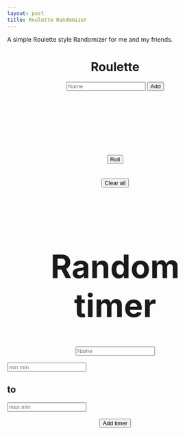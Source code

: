 ```yaml
---
layout: post
title: Roulette Randomizer
---
```


A simple Roulette style Randomizer for me and my friends.

<html>
	<head>
		<title>Roulette</title>
		<link rel="shortcut icon" type="image/png" href="shotterudLogo.png">
		<link rel="stylesheet" type="text/css" href="style.css">
	</head>
	<body onload="init()">
		<center>
			<div>
				<h1 class="shotterudTitle">Roulette</h1>
			</div>
			<div>
				<input id="inputName" placeholder="Name">
				<button id="addButton" onclick="addName()">Add</button>
			</div>
			<div>
				<ul id="names">
				</ul>
			</div>
		</center>
		<div class="rouletteContainer">
			<div class="line">
			</div>
			<div id="fillMeUpDaddy" class="roulette">
			</div>
		</div>
		<br><br><br><br><br><br><br><br>
		<center>
			<div>
				<button id="startButton" onclick="play()">Roll</button>
			</div>
		</center>
		<br><br>
		<div>
			<center>
				<button onclick="clearAll(-1)">Clear all</button>
			</center>
		</div>
		<div id="winners" class="winners"></div>
		<br><br>
		<div>
			<h1 class="shotterudTitle" style="font-size: 75px; text-align: center;">Random timer</h1>
		</div>
		<div>
			<center>
				<input id="timerName" placeholder="Name">
			</center>
		</div>
		<br>
		<div id="minMax">
			<div>
					<input id="min" type="number" placeholder="min min" style="align-self: flex-start;">
			</div>
			<div>
				<h2 id="arrow"> to </h2>
			</div>
			<div>
					<input id="max" type="number" placeholder="max min" style="align-self: flex-end;">
			</div>
		</div>
		<br>
		<center>
			<div id="addTimer">
				<button onclick="addTimer()">Add timer</button>
			</div>
			<br>
			<div id="removeButtons"></div>
			<br><br>
		<div id="timerContainer"></div>
		</center>
	</body>
	<script>
		var amountOfBoxes = 100;

		var order = [];

		function init(){
			let roulette = document.getElementById("fillMeUpDaddy");
			roulette.innerHTML = "";
			let tempBets = [
				["Oj", "orange"], 
				["Yeller", "yellow"],
				["Navy","blue"]
			];
			for(var i = 0; i < amountOfBoxes; i++){
					var randomPlayer = rand(0, tempBets.length)
					var node = document.createElement("div");
					var h3 = document.createElement("h3");
					h3.innerHTML = tempBets[randomPlayer][0];
					h3.style.backgroundColor = tempBets[randomPlayer][1];
					node.appendChild(h3);
					roulette.appendChild(node);
				}
		}

    function rand (min, max) {
        return Math.floor(Math.random() * (max - min)) + min;
    }
		
    var colors= ['aqua', 'fuchsia', 'gray', 'green','lime', 'maroon', 'olive', 'orange', 'purple', 'red',
		'silver', 'teal', 'white', 'yellow', '#e6194b', '#3cb44b', '#ffe119','#4363d8', '#f58231', 
		'#911eb4', '#46f0f0', '#f032e6', '#bcf60c','#fabebe', '#008080', '#e6beff', '#9a6324', '#fffac8', 
		'#800000','#aaffc3', '#808000', '#ffd8b1', '#808080', '#ffffff',];

    var width = 80;
    var bets = [];

    function play () {
			//add sound if you want
      //var audio = new Audio('spin.mp3');
      //audio.play();
			var offset = rand(0, amountOfBoxes*140-180)+180;
			document.getElementById("fillMeUpDaddy").style.left = -(offset-180) + "px";
			
			let chosenPlayer = document.createElement("div");
			chosenPlayer.style.backgroundColor = bets[order[parseInt(offset/140)]][1];
			chosenPlayer.innerHTML = bets[order[parseInt(offset/140)]][0];
			setTimeout(function(){
				document.getElementById("winners").appendChild(chosenPlayer);
				document.getElementById("fillMeUpDaddy").style.transitionDuration = "0s";
				document.getElementById("fillMeUpDaddy").style.left = "0px";
				setTimeout(function(){
					document.getElementById("fillMeUpDaddy").style.transitionDuration = "5s";
				}, 50)
				}, 5500)
		}

		function playTimer(whatTimer, min, max){
			var time = rand(min*60000, max*60000);
			setTimeout(function(){
				//add sound if you want
        //var audio = new Audio('spin.mp3');
				//audio.play();
				var offset = rand(0, amountOfBoxes*140-180)+180;
				document.getElementById("r" + whatTimer).style.left = -(offset-180) + "px";
				
				let chosenPlayer = document.createElement("div");
				chosenPlayer.style.backgroundColor = timerBets[whatTimer][timerOrder[whatTimer][parseInt(offset/140)]][1];
				chosenPlayer.innerHTML = timerBets[whatTimer][timerOrder[whatTimer][parseInt(offset/140)]][0];
				setTimeout(function(){
					document.getElementById("w" + whatTimer).appendChild(chosenPlayer);
					document.getElementById("r" + whatTimer).style.transitionDuration = "0s";
					document.getElementById("r" + whatTimer).style.left = "0px";
					setTimeout(function(){
					document.getElementById("r" + whatTimer).style.transitionDuration = "5s";
				}, 50)
				}, 5500)
				playTimer(whatTimer, min, max);
				}, time)
		}

		var amountOfTimers = 0;
		var timerBets = [];
		var timerOrder = [];

		function addTimer(){
			var min = document.getElementById("min").value;
			var max = document.getElementById("max").value;

			if(min.length == 0) min = 0;

			if(amountOfPlayers <= 0){
				alert("ingen spillere");
				return 0;
			}

			else if(max.length == 0){
				alert("Vennlist fyll inn en max verdi");
				return 0;
			}

			else if(max < 0 || min < 0){ 
				alert("Ingen negative tall vennligst");
				return 0;
			}

			else if(max < min){ 
				alert("Max må være større enn min");
				return 0;
			}
			else{
				var rouletteContainer = document.createElement("div");
				rouletteContainer.className = "rouletteContainer";
				rouletteContainer.style.marginTop = 100+ 400*amountOfTimers+"px";

				var line =document.createElement("div");
				line.className= "line";

				var roulette = document.createElement("div");
				roulette.className = "roulette";
				roulette.id = "r" + amountOfTimers;

				timerBets[amountOfTimers] = [];
				for(var i =0; i < bets.length; i++){
					if(bets[i] != 0){
						timerBets[amountOfTimers].push([bets[i][0],bets[i][1]]);
					}
				}

				timerOrder[amountOfTimers] = [];

				for(var i = 0; i < amountOfBoxes; i++){
					var randomPlayer = rand(0, timerBets[amountOfTimers].length);
					timerOrder[amountOfTimers].push(randomPlayer);
					var node = document.createElement("div");
					var h3 = document.createElement("h3");
					h3.innerHTML = timerBets[amountOfTimers][randomPlayer][0];
					node.style.backgroundColor = timerBets[amountOfTimers][randomPlayer][1];
					node.appendChild(h3);
					roulette.appendChild(node);
				}

				rouletteContainer.appendChild(line);
				rouletteContainer.appendChild(roulette);

				var winners = document.createElement("div");
				winners.id = "w" + amountOfTimers;
				winners.className = "winners";
				winners.style.marginTop = 250 + amountOfTimers*400 + "px";
				winners.style.height = "200px";
				amountOfTimers++;

				var removeAllButton = document.createElement("button");
				var name = document.getElementById("timerName").value;
				if(name == ""){ 
					name = "Timer nr." + amountOfTimers;
				}
				removeAllButton.innerHTML = "Clear " + name;
				document.getElementById("timerName").value = "";
				removeAllButton.style.marginLeft = "5px";
				(function(value){
        			removeAllButton.addEventListener("click", function() {clearAll(value);}, false);})(amountOfTimers-1);
				document.getElementById("removeButtons").appendChild(removeAllButton);

				document.getElementById("timerContainer").appendChild(rouletteContainer);
				document.getElementById("timerContainer").appendChild(winners);
				document.getElementById("timerContainer").appendChild(removeAllButton);

				playTimer(amountOfTimers-1, min, max);
			}

			/*
			<div class="rouletteContainer">
				<div class="line">
				</div>
				<div id="fillMeUpDaddy" class="roulette">
				</div>
			</div>
			*/
		}

		function removeName(playerToRemove){
				bets[playerToRemove] = 0;
				document.getElementById("n"+playerToRemove).remove();
				amountOfPlayers--;
				refreshRoulette();
		}

		function clearAll(winnerToClear){
			if(winnerToClear == -1){
				document.getElementById("winners").innerHTML = "";
				return true;
			} else {
				document.getElementById("w"+winnerToClear).innerHTML = "";
			}
		}
		
		function addName() {
			var node = document.createElement("LI");
			var name = document.getElementById("inputName").value
			document.getElementById("inputName").value = ""
			if(name != ""){
				var textnode = document.createTextNode(name);
				let color = colors[rand(0,colors.length-1)];
				node.style.backgroundColor = color;
				node.className = "playerName";
				node.id = "n" + bets.length;
				(function(value){
        			node.addEventListener("click", function() {removeName(value);}, false);})(bets.length);

				node.appendChild(textnode);
				document.getElementById("names").appendChild(node);
				bets.push([name, color]);

				amountOfPlayers++;
				refreshRoulette();
			}
		}

		var amountOfPlayers = 0;

		function refreshRoulette(){
			let roulette = document.getElementById("fillMeUpDaddy");
			roulette.innerHTML = "";
			order = [];

			if(amountOfPlayers <= 0){
				return 0;
			}

			for(var i = 0; i < amountOfBoxes; i++){
					var randomPlayer = rand(0, bets.length);
					while(bets[randomPlayer] == 0){
						randomPlayer = rand(0, bets.length);
					}
					order.push(randomPlayer);
					var node = document.createElement("div");
					var h3 = document.createElement("h3");
					h3.innerHTML = bets[randomPlayer][0];
					node.style.backgroundColor = bets[randomPlayer][1];
					node.appendChild(h3);
					roulette.appendChild(node);
				}
		}

		document.getElementById("inputName").addEventListener("keyup", function(event){
			if(event.keyCode == 13){
				document.getElementById("addButton").click();
			}
		})
		document.getElementById("max").addEventListener("keyup", function(event){
			if(event.keyCode == 13){
				addTimer();
			}
		})
	</script>
</html>
